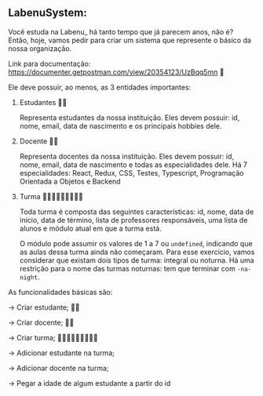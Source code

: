 ##                                                                          LabenuSystem:

Você estuda na Labenu_ há tanto tempo que já parecem anos, não é? Então, hoje, vamos pedir para criar um sistema que represente o básico da nossa organização. 

Link para documentação: https://documenter.getpostman.com/view/20354123/UzBqq5mn 📝

Ele deve possuir, ao menos, as 3 entidades importantes:

1. Estudantes 👨‍🎓

    Representa estudantes da nossa instituição. Eles devem possuir: id, nome, email, data de nascimento e os principais hobbies dele. 

2. Docente 👨‍🏫

    Representa docentes da nossa instituição. Eles devem possuir: id, nome, email, data de nascimento e todas as especialidades dele. Há 7 especialidades: React, Redux, CSS, Testes, Typescript, Programação Orientada a Objetos e Backend

3. Turma 🧑‍🤝‍🧑🧑‍🤝‍🧑🧑‍🤝‍🧑

    Toda turma é composta das seguintes características: id, nome, data de início, data de término, lista de professores responsáveis, uma lista de alunos e módulo atual em que a turma está.

    O módulo pode assumir os valores de 1 a 7 ou `undefined`, indicando que as aulas dessa turma ainda não começaram. Para esse exercício, vamos considerar que existam dois tipos de turma: integral ou noturna. Há uma restrição para o nome das turmas noturnas: tem que terminar com `-na-night`.

As funcionalidades básicas são:

→ Criar estudante; 👨‍🎓

→ Criar docente; 👨‍🏫

→ Criar turma; 🧑‍🤝‍🧑🧑‍🤝‍🧑🧑‍🤝‍🧑

→ Adicionar estudante na turma;

→ Adicionar docente na turma;

→ Pegar a idade de algum estudante a partir do id
